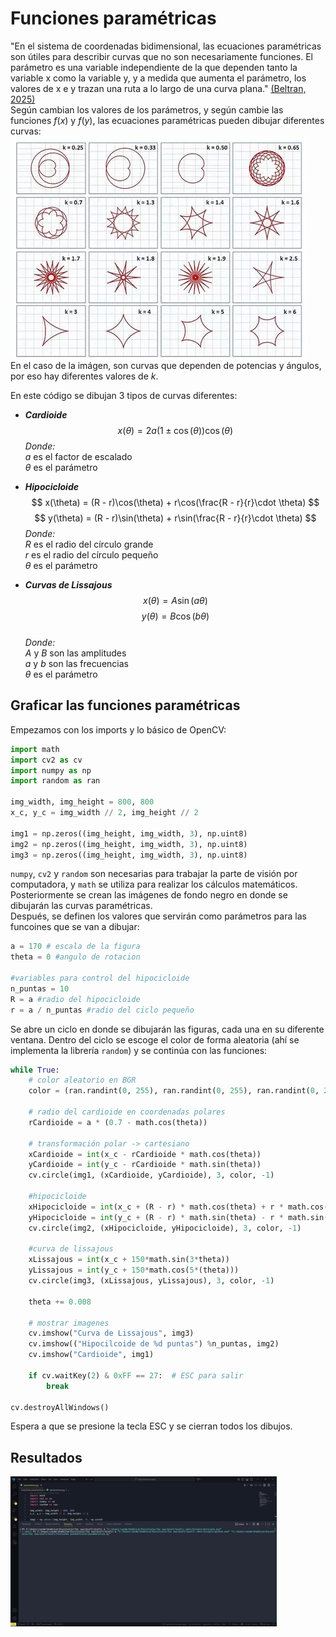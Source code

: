 # Funciones paramétricas
"En el sistema de coordenadas bidimensional, las ecuaciones paramétricas son útiles para describir curvas que no son necesariamente funciones. El parámetro es una variable independiente de la que dependen tanto la variable x como la variable y, y a medida que aumenta el parámetro, los valores de x e y trazan una ruta a lo largo de una curva plana." [(Beltran, 2025)](https://calculo21.com/ecuaciones-parametricas/)    
Según cambian los valores de los parámetros, y según cambie las funciones $f(x)$ y $f(y)$, las ecuaciones paramétricas pueden dibujar diferentes curvas:
![Curvas paramétricas](./imagenes/curvas.png)   
En el caso de la imágen, son curvas que dependen de potencias y ángulos, por eso hay diferentes valores de $k$. 

En este código se dibujan 3 tipos de curvas diferentes: 
* ***Cardioide***
  $$
    x(\theta) = 2a(1 \pm \cos(\theta))\cos(\theta)
  $$
  *Donde:*  
  $a$ es el factor de escalado  
  $\theta$ es el parámetro  

* ***Hipocicloide***
  $$
    x(\theta) = (R - r)\cos(\theta) + r\cos(\frac{R - r}{r}\cdot \theta)
  $$
  $$
    y(\theta) = (R - r)\sin(\theta) + r\sin(\frac{R - r}{r}\cdot \theta)
  $$
  *Donde:*  
  $R$ es el radio del círculo grande    
  $r$ es el radio del círculo pequeño   
  $\theta$ es el parámetro  

* ***Curvas de Lissajous***
  $$
    x(\theta) = A\sin(a\theta)
  $$
  $$
    y(\theta) = B\cos(b\theta)
  $$    
  *Donde:*    
  $A$ y $B$ son las amplitudes  
  $a$ y $b$ son las frecuencias     
  $\theta$ es el parámetro


## Graficar las funciones paramétricas

Empezamos con los imports y lo básico de OpenCV:
```python
import math
import cv2 as cv
import numpy as np
import random as ran

img_width, img_height = 800, 800
x_c, y_c = img_width // 2, img_height // 2

img1 = np.zeros((img_height, img_width, 3), np.uint8)
img2 = np.zeros((img_height, img_width, 3), np.uint8)
img3 = np.zeros((img_height, img_width, 3), np.uint8)
```
```numpy```, ```cv2``` y ```random``` son necesarias para trabajar la parte de visión por computadora, y ```math``` se utiliza para realizar los cálculos matemáticos. Posteriormente se crean las imágenes de fondo negro en donde se dibujarán las curvas paramétricas.   
Después, se definen los valores que servirán como parámetros para las funcoines que se van a dibujar:   
```python
a = 170 # escala de la figura
theta = 0 #angulo de rotacion

#variables para control del hipocicloide
n_puntas = 10
R = a #radio del hipocicloide
r = a / n_puntas #radio del ciclo pequeño
```
Se abre un ciclo en donde se dibujarán las figuras, cada una en su diferente ventana. Dentro del ciclo se escoge el color de forma aleatoria (ahí se implementa la librería ```random```) y se continúa con las funciones:
```python
while True:
    # color aleatorio en BGR
    color = (ran.randint(0, 255), ran.randint(0, 255), ran.randint(0, 255))
    
    # radio del cardioide en coordenadas polares
    rCardioide = a * (0.7 - math.cos(theta))

    # transformación polar -> cartesiano
    xCardioide = int(x_c - rCardioide * math.cos(theta))
    yCardioide = int(y_c - rCardioide * math.sin(theta))
    cv.circle(img1, (xCardioide, yCardioide), 3, color, -1)
    
    #hipocicloide
    xHipocicloide = int(x_c + (R - r) * math.cos(theta) + r * math.cos((R - r) / r * theta))
    yHipocicloide = int(y_c + (R - r) * math.sin(theta) - r * math.sin((R - r) / r * theta))
    cv.circle(img2, (xHipocicloide, yHipocicloide), 3, color, -1)
    
    #curva de lissajous
    xLissajous = int(x_c + 150*math.sin(3*theta))
    yLissajous = int(y_c + 150*math.cos(5*(theta)))
    cv.circle(img3, (xLissajous, yLissajous), 3, color, -1)

    theta += 0.008

    # mostrar imagenes
    cv.imshow("Curva de Lissajous", img3)
    cv.imshow(("Hipocilcoide de %d puntas") %n_puntas, img2)
    cv.imshow("Cardioide", img1)
    
    if cv.waitKey(2) & 0xFF == 27:  # ESC para salir
        break

cv.destroyAllWindows()
```
Espera a que se presione la tecla ESC y se cierran todos los dibujos.

## Resultados
![Resultado de la simulacion](./imagenes/Resultado%20parametricas.gif)